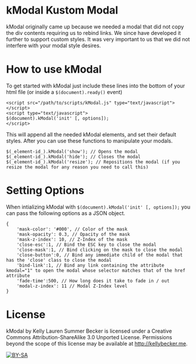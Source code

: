 kModal Kustom Modal
===================
kModal originally came up because we needed a modal that did not copy the div contents requiring us to rebind links. We since have developed it further to support custom styles. It was very important to us that we did not interfere with your modal style desires.

How to use kModal
=================
To get started with kModal just include these lines into the bottom of your html file (or inside a `$(document).ready()` event)

	<script src="/path/to/scripts/kModal.js" type="text/javascript"></script>
	<script type="text/javascript">
	$(document).kModal('init' [, options]);
	</script>

This will append all the needed kModal elements, and set their default styles. After you can use these functions to manipulate your modals.

	$(_element-id_).kModal('show'); // Opens the modal
	$(_element-id_).kModal('hide'); // Closes the modal
	$(_element-id_).kModal('resize'); // Repositions the modal (if you resize the modal for any reason you need to call this)

Setting Options
===============
When intializing kModal with `$(document).kModal('init' [, options]);` you can pass the following options as a JSON object.

	{
		'mask-color': '#000', // Color of the mask
		'mask-opacity': 0.3, // Opacity of the mask
		'mask-z-index': 10, // Z-Index of the mask
		'close-esc':1, // Bind the ESC key to close the modal
		'close-mask':1, // Bind clicking on the mask to close the modal
		'close-button':0, // Bind any immediate child of the modal that has the 'close' class to close the modal
		'bind-link':1, // Bind any link containing the attribute kmodal="1" to open the modal whose selector matches that of the href attribute
		'fade-time':500, // How long does it take to fade in / out
		'modal-z-index': 11 // Modal Z-Index level
	}

License
=======
kModal by Kelly Lauren Summer Becker is licensed under a Creative Commons Attribution-ShareAlike 3.0 Unported License.
Permissions beyond the scope of this license may be available at http://kellybecker.me.

[<img src="http://i.creativecommons.org/l/by-sa/3.0/88x31.png" alt="BY-SA" title="BY-SA">](http://creativecommons.org/licenses/by-sa/3.0/)